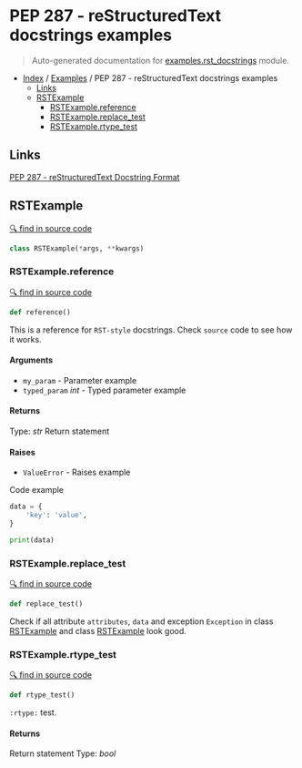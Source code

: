 # PEP 287 - reStructuredText docstrings examples

> Auto-generated documentation for [examples.rst_docstrings](../../examples/rst_docstrings.py) module.

- [Index](../README.md#modules) / [Examples](index.md#examples) / PEP 287 - reStructuredText docstrings examples
  - [Links](#links)
  - [RSTExample](#rstexample)
    - [RSTExample.reference](#rstexamplereference)
    - [RSTExample.replace_test](#rstexamplereplace_test)
    - [RSTExample.rtype_test](#rstexamplertype_test)

## Links

[PEP 287 - reStructuredText Docstring Format](https://www.python.org/dev/peps/pep-0287/)

## RSTExample

[🔍 find in source code](https://github.com/vemel/handsdown/blob/master/examples/rst_docstrings.py#L10)

```python
class RSTExample(*args, **kwargs)
```

### RSTExample.reference

[🔍 find in source code](https://github.com/vemel/handsdown/blob/master/examples/rst_docstrings.py#L11)

```python
def reference()
```

This is a reference for ``RST-style`` docstrings. Check `source` code
to see how it works.

#### Arguments

- `my_param` - Parameter example
- `typed_param` *int* - Typed parameter example

#### Returns

Type: *str*
Return statement

#### Raises

- `ValueError` -  Raises example

Code example

```python
data = {
    'key': 'value',
}

print(data)
```

### RSTExample.replace_test

[🔍 find in source code](https://github.com/vemel/handsdown/blob/master/examples/rst_docstrings.py#L40)

```python
def replace_test()
```

Check if all attribute `attributes`, ``data`` and exception `Exception` in
class [RSTExample](#rstexample) and class [RSTExample](#rstexample) look good.

### RSTExample.rtype_test

[🔍 find in source code](https://github.com/vemel/handsdown/blob/master/examples/rst_docstrings.py#L31)

```python
def rtype_test()
```

`:rtype:` test.

#### Returns

Return statement
Type: *bool*
